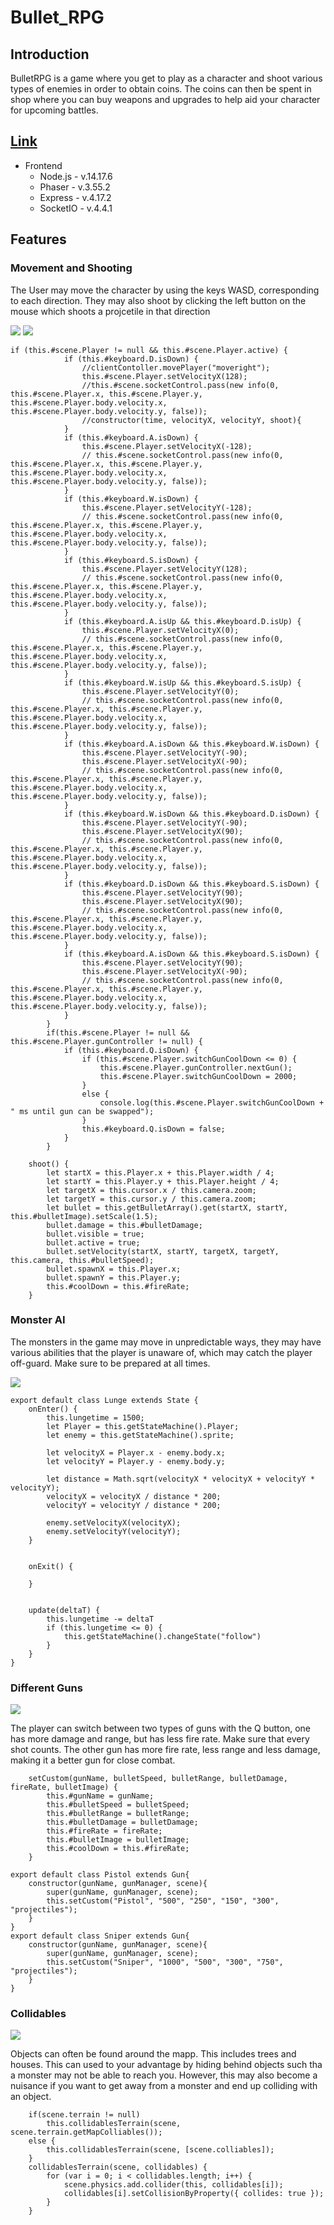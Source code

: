 # Bullet_RPG

## Introduction

BulletRPG is a game where you get to play as a character and shoot various types of enemies in order to obtain coins. The coins can then be spent in shop where you can buy weapons and upgrades to help aid your character for upcoming battles.

## [Link](https://bulletrpg.herokuapp.com/) 

* Frontend
  * Node.js - v.14.17.6
  * Phaser - v.3.55.2
  * Express - v.4.17.2
  * SocketIO - v.4.4.1

## Features

### Movement and Shooting
The User may move the character by using the keys WASD, corresponding to each direction. They may also shoot by clicking the left button on the mouse which shoots a projcetile in that direction

![](src/assets/gifs/movement.gif)
![](src/assets/gifs/shoot.gif)

```
if (this.#scene.Player != null && this.#scene.Player.active) {
            if (this.#keyboard.D.isDown) {
                //clientContoller.movePlayer("moveright");
                this.#scene.Player.setVelocityX(128);
                //this.#scene.socketControl.pass(new info(0, this.#scene.Player.x, this.#scene.Player.y, this.#scene.Player.body.velocity.x, this.#scene.Player.body.velocity.y, false));
                //constructor(time, velocityX, velocityY, shoot){
            }
            if (this.#keyboard.A.isDown) {
                this.#scene.Player.setVelocityX(-128);
                // this.#scene.socketControl.pass(new info(0, this.#scene.Player.x, this.#scene.Player.y, this.#scene.Player.body.velocity.x, this.#scene.Player.body.velocity.y, false));
            }
            if (this.#keyboard.W.isDown) {
                this.#scene.Player.setVelocityY(-128);
                // this.#scene.socketControl.pass(new info(0, this.#scene.Player.x, this.#scene.Player.y, this.#scene.Player.body.velocity.x, this.#scene.Player.body.velocity.y, false));
            }
            if (this.#keyboard.S.isDown) {
                this.#scene.Player.setVelocityY(128);
                // this.#scene.socketControl.pass(new info(0, this.#scene.Player.x, this.#scene.Player.y, this.#scene.Player.body.velocity.x, this.#scene.Player.body.velocity.y, false));
            }
            if (this.#keyboard.A.isUp && this.#keyboard.D.isUp) {
                this.#scene.Player.setVelocityX(0);
                // this.#scene.socketControl.pass(new info(0, this.#scene.Player.x, this.#scene.Player.y, this.#scene.Player.body.velocity.x, this.#scene.Player.body.velocity.y, false));
            }
            if (this.#keyboard.W.isUp && this.#keyboard.S.isUp) {
                this.#scene.Player.setVelocityY(0);
                // this.#scene.socketControl.pass(new info(0, this.#scene.Player.x, this.#scene.Player.y, this.#scene.Player.body.velocity.x, this.#scene.Player.body.velocity.y, false));
            }
            if (this.#keyboard.A.isDown && this.#keyboard.W.isDown) {
                this.#scene.Player.setVelocityY(-90);
                this.#scene.Player.setVelocityX(-90);
                // this.#scene.socketControl.pass(new info(0, this.#scene.Player.x, this.#scene.Player.y, this.#scene.Player.body.velocity.x, this.#scene.Player.body.velocity.y, false));
            }
            if (this.#keyboard.W.isDown && this.#keyboard.D.isDown) {
                this.#scene.Player.setVelocityY(-90);
                this.#scene.Player.setVelocityX(90);
                // this.#scene.socketControl.pass(new info(0, this.#scene.Player.x, this.#scene.Player.y, this.#scene.Player.body.velocity.x, this.#scene.Player.body.velocity.y, false));
            }
            if (this.#keyboard.D.isDown && this.#keyboard.S.isDown) {
                this.#scene.Player.setVelocityY(90);
                this.#scene.Player.setVelocityX(90);
                // this.#scene.socketControl.pass(new info(0, this.#scene.Player.x, this.#scene.Player.y, this.#scene.Player.body.velocity.x, this.#scene.Player.body.velocity.y, false));
            }
            if (this.#keyboard.A.isDown && this.#keyboard.S.isDown) {
                this.#scene.Player.setVelocityY(90);
                this.#scene.Player.setVelocityX(-90);
                // this.#scene.socketControl.pass(new info(0, this.#scene.Player.x, this.#scene.Player.y, this.#scene.Player.body.velocity.x, this.#scene.Player.body.velocity.y, false));
            }
        }
        if(this.#scene.Player != null && this.#scene.Player.gunController != null) {
            if (this.#keyboard.Q.isDown) {
                if (this.#scene.Player.switchGunCoolDown <= 0) {
                    this.#scene.Player.gunController.nextGun();
                    this.#scene.Player.switchGunCoolDown = 2000;
                }
                else {
                    console.log(this.#scene.Player.switchGunCoolDown + " ms until gun can be swapped");
                }
                this.#keyboard.Q.isDown = false;
            }   
        }
```
```
    shoot() {
        let startX = this.Player.x + this.Player.width / 4;
        let startY = this.Player.y + this.Player.height / 4;
        let targetX = this.cursor.x / this.camera.zoom;
        let targetY = this.cursor.y / this.camera.zoom;
        let bullet = this.getBulletArray().get(startX, startY, this.#bulletImage).setScale(1.5);
        bullet.damage = this.#bulletDamage;
        bullet.visible = true;
        bullet.active = true;
        bullet.setVelocity(startX, startY, targetX, targetY, this.camera, this.#bulletSpeed);
        bullet.spawnX = this.Player.x;
        bullet.spawnY = this.Player.y;
        this.#coolDown = this.#fireRate;
    }
```

### Monster AI
The monsters in the game may move in unpredictable ways, they may have various abilities that the player is unaware of, which may catch the player off-guard. Make sure to be prepared at all times.

![](src/assets/gifs/lunge.gif)

```
export default class Lunge extends State {
    onEnter() {
        this.lungetime = 1500;
        let Player = this.getStateMachine().Player;
        let enemy = this.getStateMachine().sprite;

        let velocityX = Player.x - enemy.body.x;
        let velocityY = Player.y - enemy.body.y;

        let distance = Math.sqrt(velocityX * velocityX + velocityY * velocityY);
        velocityX = velocityX / distance * 200;
        velocityY = velocityY / distance * 200;

        enemy.setVelocityX(velocityX);
        enemy.setVelocityY(velocityY);
    }


    onExit() {

    }


    update(deltaT) {
        this.lungetime -= deltaT
        if (this.lungetime <= 0) {
            this.getStateMachine().changeState("follow")
        }
    }
}
```

### Different Guns

![](src/assets/gifs/changegun.gif)

The player can switch between two types of guns with the Q button, one has more damage and range, but has less fire rate. Make sure that every shot counts. The other gun has more fire rate, less range and less damage, making it a better gun for close combat.

```
    setCustom(gunName, bulletSpeed, bulletRange, bulletDamage, fireRate, bulletImage) {
        this.#gunName = gunName;
        this.#bulletSpeed = bulletSpeed;
        this.#bulletRange = bulletRange;
        this.#bulletDamage = bulletDamage;
        this.#fireRate = fireRate;
        this.#bulletImage = bulletImage;
        this.#coolDown = this.#fireRate;
    }
```

```
export default class Pistol extends Gun{
    constructor(gunName, gunManager, scene){
        super(gunName, gunManager, scene);
        this.setCustom("Pistol", "500", "250", "150", "300", "projectiles");
    }
}
export default class Sniper extends Gun{
    constructor(gunName, gunManager, scene){
        super(gunName, gunManager, scene);
        this.setCustom("Sniper", "1000", "500", "300", "750", "projectiles");
    }
}
```

### Collidables

![](src/assets/gifs/collide.gif)

Objects can often be found around the mapp. This includes trees and houses. This can used to your advantage by hiding behind objects such tha a monster may not be able to reach you. However, this may also become a nuisance if you want to get away from a monster and end up colliding with an object.

```
    if(scene.terrain != null)
        this.collidablesTerrain(scene, scene.terrain.getMapColliables());
    else {
        this.collidablesTerrain(scene, [scene.colliables]);
    }
    collidablesTerrain(scene, collidables) {
        for (var i = 0; i < collidables.length; i++) {
            scene.physics.add.collider(this, collidables[i]);
            collidables[i].setCollisionByProperty({ collides: true });
        }
    }
```